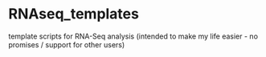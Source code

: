 # RNAseq_templates
template scripts for RNA-Seq analysis (intended to make my life easier - no promises / support for other users)
